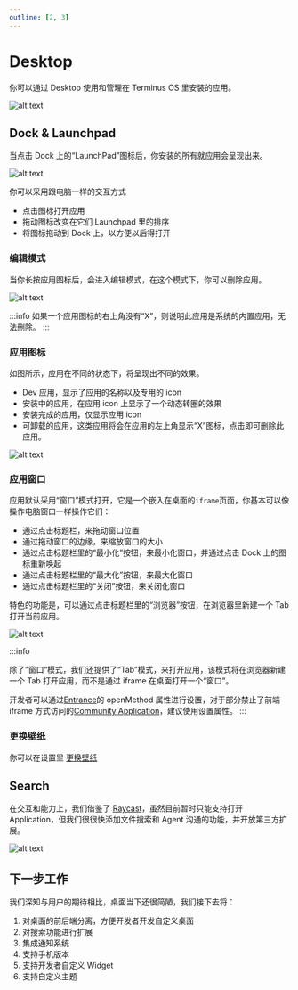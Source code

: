 ```yaml
---
outline: [2, 3]
---
```


# Desktop

你可以通过 Desktop 使用和管理在 Terminus OS 里安装的应用。

![alt text](/images/how-to/terminus/desktop.jpg)

## Dock & Launchpad

当点击 Dock 上的“LaunchPad”图标后，你安装的所有就应用会呈现出来。

![alt text](/images/how-to/terminus/desktop_lauchpad.jpg)

你可以采用跟电脑一样的交互方式

- 点击图标打开应用
- 拖动图标改变在它们 Launchpad 里的排序
- 将图标拖动到 Dock 上，以方便以后得打开

### 编辑模式

当你长按应用图标后，会进入编辑模式，在这个模式下，你可以删除应用。

![alt text](/images/how-to/terminus/desktop_application2.jpg)

:::info
如果一个应用图标的右上角没有“X”，则说明此应用是系统的内置应用，无法删除。
:::

### 应用图标

如图所示，应用在不同的状态下，将呈现出不同的效果。

- Dev 应用，显示了应用的名称以及专用的 icon
- 安装中的应用，在应用 icon 上显示了一个动态转圈的效果
- 安装完成的应用，仅显示应用 icon
- 可卸载的应用，这类应用将会在应用的左上角显示“X”图标，点击即可删除此应用。

![alt text](/images/how-to/terminus/desktop_application.jpg)

### 应用窗口

应用默认采用“窗口”模式打开，它是一个嵌入在桌面的`iframe`页面，你基本可以像操作电脑窗口一样操作它们：

- 通过点击标题栏，来拖动窗口位置
- 通过拖动窗口的边缘，来缩放窗口的大小
- 通过点击标题栏里的“最小化”按钮，来最小化窗口，并通过点击 Dock 上的图标重新唤起
- 通过点击标题栏里的“最大化”按钮，来最大化窗口
- 通过点击标题栏里的“关闭”按钮，来关闭化窗口

特色的功能是，可以通过点击标题栏里的“浏览器”按钮，在浏览器里新建一个 Tab 打开当前应用。

![alt text](/images/how-to/terminus/desktop_window.jpg)

:::info

除了”窗口“模式，我们还提供了“Tab”模式，来打开应用，该模式将在浏览器新建一个 Tab 打开应用，而不是通过 iframe 在桌面打开一个“窗口”。

开发者可以通过[Entrance](../../developer/develop/package/manifest.md#entrances)的 openMethod 属性进行设置，对于部分禁止了前端 iframe 方式访问的[Community Application](../../overview/terminus/application.md#community-application)，建议使用设置属性。
:::

### 更换壁纸

你可以在设置里 [更换壁纸](./settings/wallpaper.md)

## Search

在交互和能力上，我们借鉴了 [Raycast](https://www.raycast.com/)，虽然目前暂时只能支持打开 Application，但我们很很快添加文件搜索和 Agent 沟通的功能，并开放第三方扩展。

![alt text](/images/how-to/terminus/desktop_search.jpg)

## 下一步工作

我们深知与用户的期待相比，桌面当下还很简陋，我们接下去将：

1. 对桌面的前后端分离，方便开发者开发自定义桌面
2. 对搜索功能进行扩展
3. 集成通知系统
4. 支持手机版本
5. 支持开发者自定义 Widget
6. 支持自定义主题
